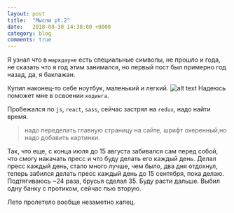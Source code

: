 ```yaml
---
layout: post
title:  "Мысли pt.2"
date:   2018-08-30 14:38:00 +0000
category: blog
comments: true
---
```


Я узнал что в `маркдауне` есть специальные символы, не прошло и года, не сказать что я год этим занимался, но первый пост был примерно год назад, да, я баклажан.

Купил наконец-то себе ноутбук, маленький и легкий. ![alt text](https://img2.goodfon.ru/original/1920x1153/1/a3/stol-noutbuk-ruchka-bloknot-rastenie-ruka-chashka-kofe-pena.jpg)
Надеюсь поможет мне в освоении `кодинга`.

Пробежался по `js`, `react`, `sass`, сейчас застрял на `redux`, надо найти время.

>надо переделать главную страницу на сайте, шрифт охеренный,но надо добавить картинки.

Так, что еще, с конца июля до 15 августа забивался сам перед собой, что смогу накачать пресс и что буду делать его каждый день. Делал пресс каждый день, стало много лучше, чем было, два дня отдохнул, теперь забился делать пресс каждый день до 15 сентября, пока делаю. 
Подтягиваюсь ~24 раза, брусья сделал 35. Буду расти дальше. Выбил одну банку с протиком, сейчас пью вторую.

Лето пролетело вообще незаметно капец.